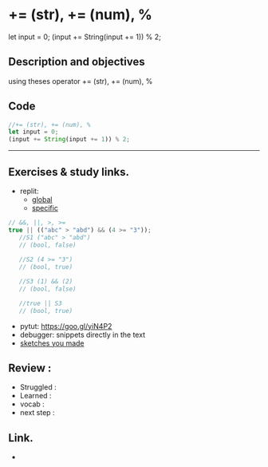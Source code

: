 # += (str), += (num), %
let input = 0;
(input += String(input += 1)) % 2;


## Description and objectives
using theses operator += (str), += (num), %

## Code

```js
//+= (str), += (num), %
let input = 0;
(input += String(input += 1)) % 2;
```
___

## Exercises & study links.  
* replit: 
  * [global](https://repl.it/@Ludovic7127/expressions-day-3)  
  * [specific](https://repl.it/@Ludovic7127/IroncladWebbedOutcome)  

```js
// &&, ||, >, >=
true || (("abc" > "abd") && (4 >= "3"));
   //S1 ("abc" > "abd")
   // (bool, false)
   
   //S2 (4 >= "3")
   // (bool, true)

   //S3 (1) && (2)
   // (bool, false)

   //true || S3
   // (bool, true)
```

* pytut: https://goo.gl/yiN4P2
* debugger: snippets directly in the text
* [sketches you made](https://sketchboard.me/HA97gi8gPUEH)

## Review : 

* Struggled  : 
* Learned :
* vocab : 
* next step : 

## Link.  
* 



